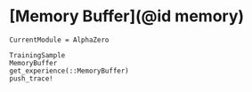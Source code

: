 # [Memory Buffer](@id memory)

```@meta
CurrentModule = AlphaZero
```

```@docs
TrainingSample
MemoryBuffer
get_experience(::MemoryBuffer)
push_trace!
```
